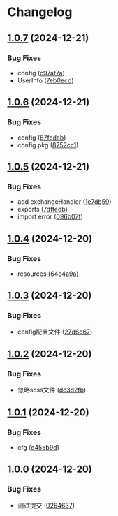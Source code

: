 # Changelog

## [1.0.7](https://github.com/Karin-Mys-Plugins/mys-core/compare/v1.0.6...v1.0.7) (2024-12-21)


### Bug Fixes

* config ([c97af7a](https://github.com/Karin-Mys-Plugins/mys-core/commit/c97af7a3a84d3f921cafdc65f9f910fd3c607280))
* UserInfo ([7eb0ecd](https://github.com/Karin-Mys-Plugins/mys-core/commit/7eb0ecd5c27bb674b587eb5db9941ba0d3c7b956))

## [1.0.6](https://github.com/Karin-Mys-Plugins/mys-core/compare/v1.0.5...v1.0.6) (2024-12-21)


### Bug Fixes

* config ([67fcdab](https://github.com/Karin-Mys-Plugins/mys-core/commit/67fcdab0cc24181edaf8269cb3b3e3b4f9dca0bb))
* config.pkg ([8752cc1](https://github.com/Karin-Mys-Plugins/mys-core/commit/8752cc19972a5fa230daa507574ef2804cee3164))

## [1.0.5](https://github.com/Karin-Mys-Plugins/mys-core/compare/v1.0.4...v1.0.5) (2024-12-21)


### Bug Fixes

* add exchangeHandler ([1e7db59](https://github.com/Karin-Mys-Plugins/mys-core/commit/1e7db594270af34fb520bc98058f99155e01aae9))
* exports ([7dffedb](https://github.com/Karin-Mys-Plugins/mys-core/commit/7dffedb6c5a3bf64fb804a74d2974ae3c1c1ad96))
* import error ([096b07f](https://github.com/Karin-Mys-Plugins/mys-core/commit/096b07f5c0fc8ea6025ee5a52266f5abf19f119f))

## [1.0.4](https://github.com/Karin-Mys-Plugins/mys-core/compare/v1.0.3...v1.0.4) (2024-12-20)


### Bug Fixes

* resources ([64e4a9a](https://github.com/Karin-Mys-Plugins/mys-core/commit/64e4a9a706826e19f8779d12907e8f8489c1ce4b))

## [1.0.3](https://github.com/Karin-Mys-Plugins/mys-core/compare/v1.0.2...v1.0.3) (2024-12-20)


### Bug Fixes

* config配置文件 ([27d6d67](https://github.com/Karin-Mys-Plugins/mys-core/commit/27d6d672af143ed843b634a722c37c12e0874588))

## [1.0.2](https://github.com/Karin-Mys-Plugins/mys-core/compare/v1.0.1...v1.0.2) (2024-12-20)


### Bug Fixes

* 忽略scss文件 ([dc3d2fb](https://github.com/Karin-Mys-Plugins/mys-core/commit/dc3d2fbca48bb9ecc23590e58e968ddbd6561f71))

## [1.0.1](https://github.com/Karin-Mys-Plugins/mys-core/compare/v1.0.0...v1.0.1) (2024-12-20)


### Bug Fixes

* cfg ([e455b9d](https://github.com/Karin-Mys-Plugins/mys-core/commit/e455b9d6bcaff07bb03be0d3ff6cf7ecf1e2e735))

## 1.0.0 (2024-12-20)


### Bug Fixes

* 测试提交 ([0264637](https://github.com/Karin-Mys-Plugins/mys-core/commit/02646372c9f178a8e3d8f9759b3674c3de980be6))
